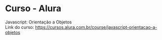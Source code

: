 <h1>Curso - Alura</h1>

Javascript: Orientação a Objetos 
<br>
Link do curso: https://cursos.alura.com.br/course/javascript-orientacao-a-objetos
